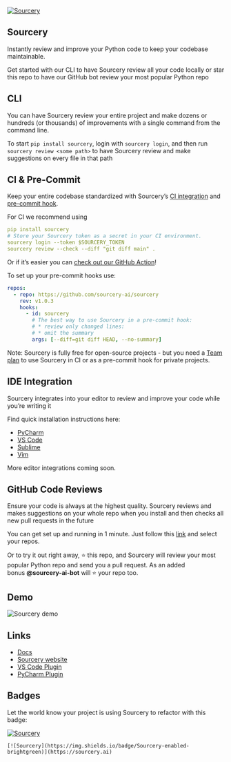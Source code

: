 [![Sourcery](https://img.shields.io/badge/Sourcery-enabled-brightgreen)](https://sourcery.ai)


## Sourcery
Instantly review and improve your Python code to keep your codebase maintainable. 

Get started with our CLI to have Sourcery review all your code locally or star this repo to have our GitHub bot review your most popular Python repo

## CLI

You can have Sourcery review your entire project and make dozens or hundreds (or thousands) of improvements with a single command from the command line. 

To start `pip install sourcery`, login with `sourcery login`, and then run `sourcery review <some path>` to have Sourcery review and make suggestions on every file in that path

## CI & Pre-Commit

Keep your entire codebase standardized with Sourcery’s [CI integration](https://docs.sourcery.ai/Guides/Getting-Started/CI/) and [pre-commit hook](https://docs.sourcery.ai/Guides/Getting-Started/Pre-Commit/). 

For CI we recommend using

```yaml
pip install sourcery
# Store your Sourcery token as a secret in your CI environment.
sourcery login --token $SOURCERY_TOKEN
sourcery review --check --diff "git diff main" .
```

Or if it’s easier you can [check out our GitHub Action](https://github.com/marketplace/actions/sourcery-action)!

To set up your pre-commit hooks use:

```yaml
repos:
  - repo: https://github.com/sourcery-ai/sourcery
    rev: v1.0.3
    hooks:
      - id: sourcery
        # The best way to use Sourcery in a pre-commit hook:
        # * review only changed lines:
        # * omit the summary
        args: [--diff=git diff HEAD, --no-summary]
```

Note: Sourcery is fully free for open-source projects - but you need a [Team plan](https://docs.sourcery.ai/Product/Plans/) to use Sourcery in CI or as a pre-commit hook for private projects.

## IDE Integration

Sourcery integrates into your editor to review and improve your code while you’re writing it

Find quick installation instructions here:

- [PyCharm](https://docs.sourcery.ai/Guides/Getting-Started/PyCharm/)
- [VS Code](https://docs.sourcery.ai/Guides/Getting-Started/VSCode/)
- [Sublime](https://docs.sourcery.ai/Guides/Getting-Started/Sublime/)
- [Vim](https://docs.sourcery.ai/Guides/Getting-Started/Vim/)

More editor integrations coming soon.

## GitHub Code Reviews

Ensure your code is always at the highest quality. Sourcery reviews and makes suggestions on your whole repo when you install and then checks all new pull requests in the future

You can get set up and running in 1 minute. Just follow this [link](https://github.com/apps/sourcery-ai/installations/new) and select your repos.

Or to try it out right away, ⭐ this repo, and Sourcery will review your most popular Python repo and send you a pull request. As an added bonus **@sourcery-ai-bot** will ⭐ your repo too.

## Demo

![Sourcery demo](sourcery-demo.gif)

## **Links**

- [Docs](https://docs.sourcery.ai/)
- [Sourcery website](https://sourcery.ai/)
- [VS Code Plugin](https://marketplace.visualstudio.com/items?itemName=sourcery.sourcery&ssr=false#overview)
- [PyCharm Plugin](https://plugins.jetbrains.com/plugin/12631-sourcery)

## Badges
Let the world know your project is using Sourcery to refactor with this badge:

[![Sourcery](https://img.shields.io/badge/Sourcery-enabled-brightgreen)](https://sourcery.ai)

    [![Sourcery](https://img.shields.io/badge/Sourcery-enabled-brightgreen)](https://sourcery.ai)
